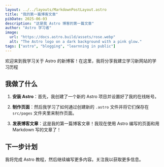 ```yaml
---
layout: ../../layouts/MarkdownPostLayout.astro
title: "我的第一篇博客文章"
pibDate: 2025-06-03
description: "这是我 Astro 博客的第一篇文章"
author: "Astro 学习者"
image:
  url: "https://docs.astro.build/assets/rose.webp"
  alt: "The Astro logo on a dark background with a pink glow."
tags: ["astro", "blogging", "learnning in public"]
---
```


欢迎来到我学习关于 Astro 的新博客！在这里，我将分享我建立学习新网站的学习历程

## 我做了什么

1. **安装 Astro**：首先，我创建了一个新的 Astro 项目并设置好了我的在线帐号。

2. **制作页面**：然后我学习了如何通过创建新的 `.astro` 文件并将它们保存在 `src/pages` 文件夹里来制作页面。

3. **发表博客文章**：这是我的第一篇博客文章！我现在使用 Astro 编写的页面和用 Markdown 写的文章了！

## 下一步计划

我将完成 Astro 教程，然后继续编写更多内容。关注我以获取更多信息。
